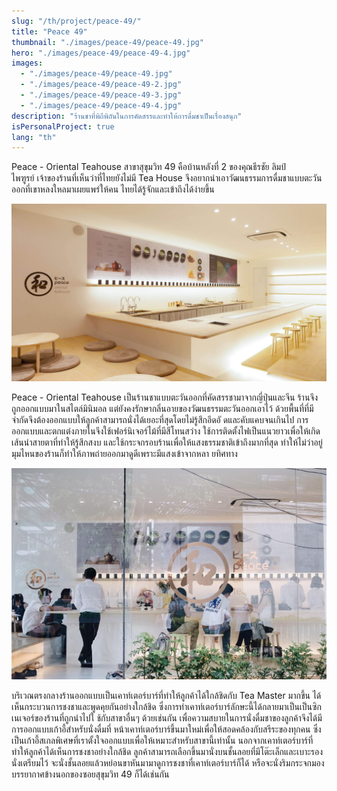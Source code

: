 ```yaml
---
slug: "/th/project/peace-49/"
title: "Peace 49"
thumbnail: "./images/peace-49/peace-49.jpg"
hero: "./images/peace-49/peace-49-4.jpg"
images:
  - "./images/peace-49/peace-49.jpg"
  - "./images/peace-49/peace-49-2.jpg"
  - "./images/peace-49/peace-49-3.jpg"
  - "./images/peace-49/peace-49-4.jpg"
description: "ร้านชาที่พิถีพิถันในการคัดสรรและทำให้การดื่มชาเป็นเรื่องสนุก"
isPersonalProject: true
lang: "th"
---
```


Peace - Oriental Teahouse สาขาสุขุมวิท 49 คือบ้านหลังที่ 2
ของคุณธีรชัย ลิมป์ไพฑูรย์ เจ้าของร้านที่เห็นว่าที่ไทยยังไม่มี Tea House
จึงอยากนำเอาวัฒนธรรมการดื่มชาแบบตะวันออกที่เขาหลงใหลมาเผยแพร่ให้คน
ไทยได้รู้จักและเข้าถึงได้ง่ายขึ้น

![Peace 49](./images/peace-49/peace-49.jpg)

Peace - Oriental Teahouse
เป็นร้านชาแบบตะวันออกที่คัดสรรชามาจากญี่ปุ่นและจีน
ร้านจึงถูกออกแบบมาในสไตล์มินิมอล
แต่ยังคงรักษากลิ่นอายของวัฒนธรรมตะวันออกเอาไว้
ด้วยพื้นที่ที่มีจำกัดจึงต้องออกแบบให้ลูกค้าสามารถนั่งได้เยอะที่สุดโดยไม่รู้สึกอึดอั
ดและคับแคบจนเกินไป
การออกแบบและตกแต่งภายในจึงใช้เฟอร์นิเจอร์ไม้ที่มีสีโทนสว่าง
ใช้การติดตั้งไฟเป็นแนวยาวเพื่อให้เกิดเส้นนำสายตาที่ทำให้รู้สึกสงบ
และใช้กระจกรอบร้านเพื่อให้แสงธรรมชาติเข้าถึงมากที่สุด
ทำให้ไม่ว่าอยู่มุมไหนของร้านก็ทำให้ภาพถ่ายออกมาดูดีเพราะมีแสงเข้าจากหลา
ยทิศทาง

![Peace 49 3](./images/peace-49/peace-49-3.jpg)

บริเวณตรงกลางร้านออกแบบเป็นเคาท์เตอร์บาร์ที่ทำให้ลูกค้าได้ใกล้ชิดกับ Tea
Master มากขึ้น ได้เห็นกระบวนการชงชาและพูดคุยกันอย่างใกล้ชิด
ซึ่งการทำเคาท์เตอร์บาร์ลักษะนี้ได้กลายมาเป็นเป็นซิกเนเจอร์ของร้านที่ถูกนำไปใ
ช้กับสาขาอื่นๆ ด้วยเช่นกัน
เพื่อความสบายในการนั่งดื่มชาของลูกค้าจึงได้มีการออกแบบเก้าอี้สำหรับนั่งดื่มที่
หน้าเคาท์เตอร์บาร์ขึ้นมาใหม่เพื่อให้สอดคล้องกับสรีระของทุกคน
ซึ่งเป็นเก้าอี้สเกลพิเศษที่เราตั้งใจออกแบบเพื่อให้เหมาะสำหรับสาขานี้เท่านั้น
นอกจากเคาท์เตอร์บาร์ที่ทำให้ลูกค้าได้เห็นการชงชาอย่างใกล้ชิด
ลูกค้าสามารถเลือกขึ้นมานั่งบนชั้นลอยที่มีโต๊ะเล็กและเบาะรองนั่งเตรียมไว้
จะนั่งชั้นลอยแล้วหย่อนขาหันมามาดูการชงชาที่เคาท์เตอร์บาร์ก็ได้
หรือจะนั่งริมกระจกมองบรรยากาศข้างนอกของซอยสุขุมวิท 49 ก็ได้เช่นกัน
